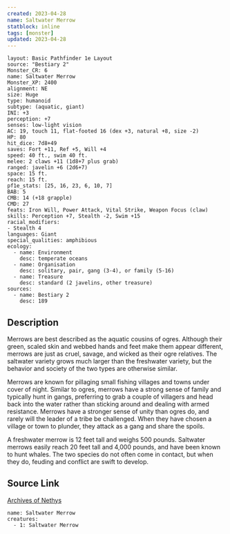 ```yaml
---
created: 2023-04-28
name: Saltwater Merrow
statblock: inline
tags: [monster]
updated: 2023-04-28
---
```

```statblock
layout: Basic Pathfinder 1e Layout
source: "Bestiary 2"
Monster_CR: 6
name: Saltwater Merrow
Monster_XP: 2400
alignment: NE
size: Huge
type: humanoid
subtype: (aquatic, giant)
INI: +3
perception: +7
senses: low-light vision
AC: 19, touch 11, flat-footed 16 (dex +3, natural +8, size -2)
HP: 80
hit_dice: 7d8+49
saves: Fort +11, Ref +5, Will +4
speed: 40 ft., swim 40 ft.
melee: 2 claws +11 (1d8+7 plus grab)
ranged: javelin +6 (2d6+7)
space: 15 ft.
reach: 15 ft.
pf1e_stats: [25, 16, 23, 6, 10, 7]
BAB: 5
CMB: 14 (+18 grapple)
CMD: 27
feats: Iron Will, Power Attack, Vital Strike, Weapon Focus (claw)
skills: Perception +7, Stealth -2, Swim +15
racial_modifiers:
- Stealth 4
languages: Giant
special_qualities: amphibious
ecology:
  - name: Environment
    desc: temperate oceans
  - name: Organisation
    desc: solitary, pair, gang (3-4), or family (5-16)
  - name: Treasure
    desc: standard (2 javelins, other treasure)
sources:
  - name: Bestiary 2
    desc: 189
```
## Description
Merrows are best described as the aquatic cousins of ogres. Although their green, scaled skin and webbed hands and feet make them appear different, merrows are just as cruel, savage, and wicked as their ogre relatives. The saltwater variety grows much larger than the freshwater variety, but the behavior and society of the two types are otherwise similar.

Merrows are known for pillaging small fishing villages and towns under cover of night. Similar to ogres, merrows have a strong sense of family and typically hunt in gangs, preferring to grab a couple of villagers and head back into the water rather than sticking around and dealing with armed resistance. Merrows have a stronger sense of unity than ogres do, and rarely will the leader of a tribe be challenged. When they have chosen a village or town to plunder, they attack as a gang and share the spoils.

A freshwater merrow is 12 feet tall and weighs 500 pounds. Saltwater merrows easily reach 20 feet tall and 4,000 pounds, and have been known to hunt whales. The two species do not often come in contact, but when they do, feuding and conflict are swift to develop.
## Source Link
[Archives of Nethys](https://aonprd.com/MonsterDisplay.aspx?ItemName=Saltwater%20Merrow)
```encounter-table
name: Saltwater Merrow
creatures:
  - 1: Saltwater Merrow
```
